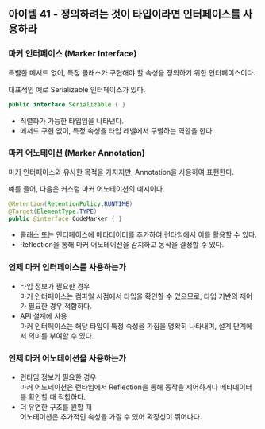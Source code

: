 ## 아이템 41 - 정의하려는 것이 타입이라면 인터페이스를 사용하라

### 마커 인터페이스 (Marker Interface)

특별한 메서드 없이, 특정 클래스가 구현해야 할 속성을 정의하기 위한 인터페이스이다.

대표적인 예로 Serializable 인터페이스가 있다.

```java
public interface Serializable { }
```

-   직렬화가 가능한 타입임을 나타낸다.
-   메서드 구현 없이, 특정 속성을 타입 레벨에서 구별하는 역할을 한다.

### 마커 어노테이션 (Marker Annotation)

마커 인터페이스와 유사한 목적을 가지지만, Annotation을 사용하여 표현한다.

예를 들어, 다음은 커스텀 마커 어노테이션의 예시이다.

```java
@Retention(RetentionPolicy.RUNTIME)
@Target(ElementType.TYPE)
public @interface CodeMarker { }
```

-   클래스 또는 인터페이스에 메타데이터를 추가하여 런타임에서 이를 활용할 수 있다.
-   Reflection을 통해 마커 어노테이션을 감지하고 동작을 결정할 수 있다.

### 언제 마커 인터페이스를 사용하는가

-   타입 정보가 필요한 경우  
    마커 인터페이스는 컴파일 시점에서 타입을 확인할 수 있으므로, 타입 기반의 제어가 필요한 경우 적합하다.
-   API 설계에 사용  
    마커 인터페이스는 해당 타입이 특정 속성을 가짐을 명확히 나타내며, 설계 단계에서 의미를 부여할 수 있다.

### 언제 마커 어노테이션을 사용하는가

-   런타임 정보가 필요한 경우  
    마커 어노테이션은 런타임에서 Reflection을 통해 동작을 제어하거나 메타데이터를 확인할 때 적합하다.
-   더 유연한 구조를 원할 때  
    어노테이션은 추가적인 속성을 가질 수 있어 확장성이 뛰어나다.